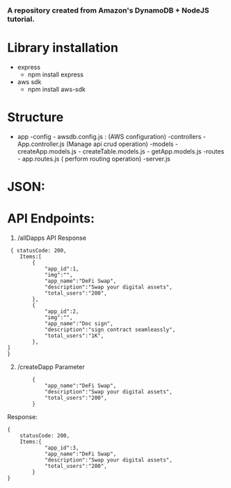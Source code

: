 ### A repository created from Amazon's DynamoDB + NodeJS tutorial.
# Library installation
- express
    - npm install express 
- aws sdk
    - npm install aws-sdk
# Structure
- app
    -config
        - awsdb.config.js : (AWS configuration)
    -controllers
        - App.controller.js (Manage api crud operation)
    -models
        - createApp.models.js
        - createTable.models.js
        - getApp.models.js
    -routes
        - app.routes.js ( perform routing operation)
    -server.js
# JSON:
 
# API Endpoints:
1. /allDapps
API Response
```
 { statusCode: 200,
    Items:[
        {
            "app_id":1,
            "img":"",
            "app_name":"DeFi Swap",
            "description":"Swap your digital assets",
            "total_users":"200",
        },
        {
            "app_id":2,
            "img":"",
            "app_name":"Doc sign",
            "description":"sign contract seamleassly",
            "total_users":"1K",
        },
]
}
```
2. /createDapp
Parameter
```
        {
            "app_name":"DeFi Swap",
            "description":"Swap your digital assets",
            "total_users":"200",
        } 
```
        
Response:
```
{
    statusCode: 200,
    Items:{
            "app_id":3,
            "app_name":"DeFi Swap",
            "description":"Swap your digital assets",
            "total_users":"200",
        }
}
```